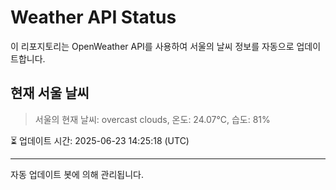 
# Weather API Status

이 리포지토리는 OpenWeather API를 사용하여 서울의 날씨 정보를 자동으로 업데이트합니다.

## 현재 서울 날씨
> 서울의 현재 날씨: overcast clouds, 온도: 24.07°C, 습도: 81%

⏳ 업데이트 시간: 2025-06-23 14:25:18 (UTC)

---
자동 업데이트 봇에 의해 관리됩니다.
